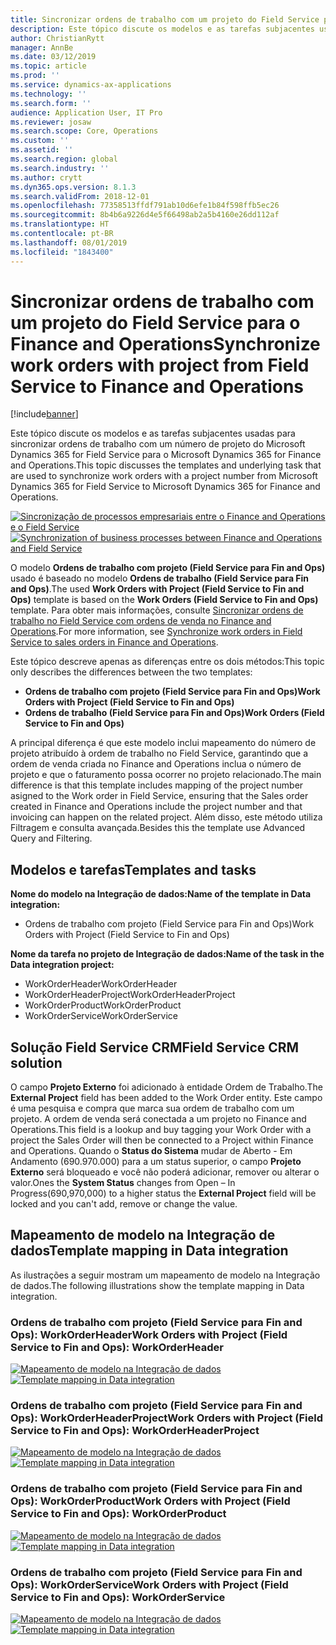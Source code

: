 ```yaml
---
title: Sincronizar ordens de trabalho com um projeto do Field Service para o Finance and Operations
description: Este tópico discute os modelos e as tarefas subjacentes usadas para sincronizar ordens de trabalho com um número de projeto do Microsoft Dynamics 365 for Field Service para o Microsoft Dynamics 365 for Finance and Operations.
author: ChristianRytt
manager: AnnBe
ms.date: 03/12/2019
ms.topic: article
ms.prod: ''
ms.service: dynamics-ax-applications
ms.technology: ''
ms.search.form: ''
audience: Application User, IT Pro
ms.reviewer: josaw
ms.search.scope: Core, Operations
ms.custom: ''
ms.assetid: ''
ms.search.region: global
ms.search.industry: ''
ms.author: crytt
ms.dyn365.ops.version: 8.1.3
ms.search.validFrom: 2018-12-01
ms.openlocfilehash: 77358513ffdf791ab10d6efe1b84f598ffb5ec26
ms.sourcegitcommit: 8b4b6a9226d4e5f66498ab2a5b4160e26dd112af
ms.translationtype: HT
ms.contentlocale: pt-BR
ms.lasthandoff: 08/01/2019
ms.locfileid: "1843400"
---
```

# <a name="synchronize-work-orders-with-project-from-field-service-to-finance-and-operations"></a><span data-ttu-id="e8154-103">Sincronizar ordens de trabalho com um projeto do Field Service para o Finance and Operations</span><span class="sxs-lookup"><span data-stu-id="e8154-103">Synchronize work orders with project from Field Service to Finance and Operations</span></span>

[!include[banner](../includes/banner.md)]

<span data-ttu-id="e8154-104">Este tópico discute os modelos e as tarefas subjacentes usadas para sincronizar ordens de trabalho com um número de projeto do Microsoft Dynamics 365 for Field Service para o Microsoft Dynamics 365 for Finance and Operations.</span><span class="sxs-lookup"><span data-stu-id="e8154-104">This topic discusses the templates and underlying task that are used to synchronize work orders with a project number from Microsoft Dynamics 365 for Field Service to Microsoft Dynamics 365 for Finance and Operations.</span></span>

<span data-ttu-id="e8154-105">[![Sincronização de processos empresariais entre o Finance and Operations e o Field Service](./media/FSSOprojectOW.png)](./media/FSSOprojectOW.png)</span><span class="sxs-lookup"><span data-stu-id="e8154-105">[![Synchronization of business processes between Finance and Operations and Field Service](./media/FSSOprojectOW.png)](./media/FSSOprojectOW.png)</span></span>

<span data-ttu-id="e8154-106">O modelo **Ordens de trabalho com projeto (Field Service para Fin and Ops)** usado é baseado no modelo **Ordens de trabalho (Field Service para Fin and Ops)**.</span><span class="sxs-lookup"><span data-stu-id="e8154-106">The used **Work Orders with Project (Field Service to Fin and Ops)** template is based on the **Work Orders (Field Service to Fin and Ops)** template.</span></span> <span data-ttu-id="e8154-107">Para obter mais informações, consulte [Sincronizar ordens de trabalho no Field Service com ordens de venda no Finance and Operations](https://docs.microsoft.com/dynamics365/unified-operations/supply-chain/sales-marketing/field-service-work-order).</span><span class="sxs-lookup"><span data-stu-id="e8154-107">For more information, see [Synchronize work orders in Field Service to sales orders in Finance and Operations](https://docs.microsoft.com/dynamics365/unified-operations/supply-chain/sales-marketing/field-service-work-order).</span></span>

<span data-ttu-id="e8154-108">Este tópico descreve apenas as diferenças entre os dois métodos:</span><span class="sxs-lookup"><span data-stu-id="e8154-108">This topic only describes the differences between the two templates:</span></span>
- <span data-ttu-id="e8154-109">**Ordens de trabalho com projeto (Field Service para Fin and Ops)**</span><span class="sxs-lookup"><span data-stu-id="e8154-109">**Work Orders with Project (Field Service to Fin and Ops)**</span></span>
- <span data-ttu-id="e8154-110">**Ordens de trabalho (Field Service para Fin and Ops)**</span><span class="sxs-lookup"><span data-stu-id="e8154-110">**Work Orders (Field Service to Fin and Ops)**</span></span>

<span data-ttu-id="e8154-111">A principal diferença é que este modelo inclui mapeamento do número de projeto atribuído à ordem de trabalho no Field Service, garantindo que a ordem de venda criada no Finance and Operations inclua o número de projeto e que o faturamento possa ocorrer no projeto relacionado.</span><span class="sxs-lookup"><span data-stu-id="e8154-111">The main difference is that this template includes mapping of the project number asigned to the Work order in Field Service, ensuring that the Sales order created in Finance and Operations include the project number and that invoicing can happen on the related project.</span></span> <span data-ttu-id="e8154-112">Além disso, este método utiliza Filtragem e consulta avançada.</span><span class="sxs-lookup"><span data-stu-id="e8154-112">Besides this the template use Advanced Query and Filtering.</span></span>

## <a name="templates-and-tasks"></a><span data-ttu-id="e8154-113">Modelos e tarefas</span><span class="sxs-lookup"><span data-stu-id="e8154-113">Templates and tasks</span></span>

<span data-ttu-id="e8154-114">**Nome do modelo na Integração de dados:**</span><span class="sxs-lookup"><span data-stu-id="e8154-114">**Name of the template in Data integration:**</span></span>

- <span data-ttu-id="e8154-115">Ordens de trabalho com projeto (Field Service para Fin and Ops)</span><span class="sxs-lookup"><span data-stu-id="e8154-115">Work Orders with Project (Field Service to Fin and Ops)</span></span>

<span data-ttu-id="e8154-116">**Nome da tarefa no projeto de Integração de dados:**</span><span class="sxs-lookup"><span data-stu-id="e8154-116">**Name of the task in the Data integration project:**</span></span>

- <span data-ttu-id="e8154-117">WorkOrderHeader</span><span class="sxs-lookup"><span data-stu-id="e8154-117">WorkOrderHeader</span></span>
- <span data-ttu-id="e8154-118">WorkOrderHeaderProject</span><span class="sxs-lookup"><span data-stu-id="e8154-118">WorkOrderHeaderProject</span></span>
- <span data-ttu-id="e8154-119">WorkOrderProduct</span><span class="sxs-lookup"><span data-stu-id="e8154-119">WorkOrderProduct</span></span>
- <span data-ttu-id="e8154-120">WorkOrderService</span><span class="sxs-lookup"><span data-stu-id="e8154-120">WorkOrderService</span></span>

## <a name="field-service-crm-solution"></a><span data-ttu-id="e8154-121">Solução Field Service CRM</span><span class="sxs-lookup"><span data-stu-id="e8154-121">Field Service CRM solution</span></span>
<span data-ttu-id="e8154-122">O campo **Projeto Externo** foi adicionado à entidade Ordem de Trabalho.</span><span class="sxs-lookup"><span data-stu-id="e8154-122">The **External Project** field has been added to the Work Order entity.</span></span> <span data-ttu-id="e8154-123">Este campo é uma pesquisa e compra que marca sua ordem de trabalho com um projeto. A ordem de venda será conectada a um projeto no Finance and Operations.</span><span class="sxs-lookup"><span data-stu-id="e8154-123">This field is a lookup and buy tagging your Work Order with a project the Sales Order will then be connected to a Project within Finance and Operations.</span></span> <span data-ttu-id="e8154-124">Quando o **Status do Sistema** mudar de Aberto - Em Andamento (690.970.000) para a um status superior, o campo **Projeto Externo** será bloqueado e você não poderá adicionar, remover ou alterar o valor.</span><span class="sxs-lookup"><span data-stu-id="e8154-124">Ones the **System Status** changes from Open – In Progress(690,970,000) to a higher status the **External Project** field will be locked and you can't add, remove or change the value.</span></span>

## <a name="template-mapping-in-data-integration"></a><span data-ttu-id="e8154-125">Mapeamento de modelo na Integração de dados</span><span class="sxs-lookup"><span data-stu-id="e8154-125">Template mapping in Data integration</span></span>

<span data-ttu-id="e8154-126">As ilustrações a seguir mostram um mapeamento de modelo na Integração de dados.</span><span class="sxs-lookup"><span data-stu-id="e8154-126">The following illustrations show the template mapping in Data integration.</span></span>

### <a name="work-orders-with-project-field-service-to-fin-and-ops-workorderheader"></a><span data-ttu-id="e8154-127">Ordens de trabalho com projeto (Field Service para Fin and Ops): WorkOrderHeader</span><span class="sxs-lookup"><span data-stu-id="e8154-127">Work Orders with Project (Field Service to Fin and Ops): WorkOrderHeader</span></span>

<span data-ttu-id="e8154-128">[![Mapeamento de modelo na Integração de dados](./media/FSWOP1.png)](./media/FSWOP1.png)</span><span class="sxs-lookup"><span data-stu-id="e8154-128">[![Template mapping in Data integration](./media/FSWOP1.png)](./media/FSWOP1.png)</span></span>

### <a name="work-orders-with-project-field-service-to-fin-and-ops-workorderheaderproject"></a><span data-ttu-id="e8154-129">Ordens de trabalho com projeto (Field Service para Fin and Ops): WorkOrderHeaderProject</span><span class="sxs-lookup"><span data-stu-id="e8154-129">Work Orders with Project (Field Service to Fin and Ops): WorkOrderHeaderProject</span></span>

<span data-ttu-id="e8154-130">[![Mapeamento de modelo na Integração de dados](./media/FSWOP2.png)](./media/FSWOP2.png)</span><span class="sxs-lookup"><span data-stu-id="e8154-130">[![Template mapping in Data integration](./media/FSWOP2.png)](./media/FSWOP2.png)</span></span>

### <a name="work-orders-with-project-field-service-to-fin-and-ops-workorderproduct"></a><span data-ttu-id="e8154-131">Ordens de trabalho com projeto (Field Service para Fin and Ops): WorkOrderProduct</span><span class="sxs-lookup"><span data-stu-id="e8154-131">Work Orders with Project (Field Service to Fin and Ops): WorkOrderProduct</span></span>

<span data-ttu-id="e8154-132">[![Mapeamento de modelo na Integração de dados](./media/FSWOP3.png)](./media/FSWOP3.png)</span><span class="sxs-lookup"><span data-stu-id="e8154-132">[![Template mapping in Data integration](./media/FSWOP3.png)](./media/FSWOP3.png)</span></span>

### <a name="work-orders-with-project-field-service-to-fin-and-ops-workorderservice"></a><span data-ttu-id="e8154-133">Ordens de trabalho com projeto (Field Service para Fin and Ops): WorkOrderService</span><span class="sxs-lookup"><span data-stu-id="e8154-133">Work Orders with Project (Field Service to Fin and Ops): WorkOrderService</span></span>

<span data-ttu-id="e8154-134">[![Mapeamento de modelo na Integração de dados](./media/FSWOP4.png)](./media/FSWOP4.png)</span><span class="sxs-lookup"><span data-stu-id="e8154-134">[![Template mapping in Data integration](./media/FSWOP4.png)](./media/FSWOP4.png)</span></span>
